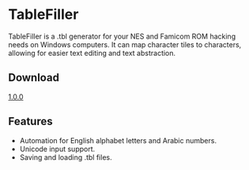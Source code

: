 # TableFiller
TableFiller is a .tbl generator for your NES and Famicom ROM hacking needs on Windows computers. It can map character tiles to characters, allowing for easier text editing and text abstraction.
## Download
[1.0.0](https://github.com/gentlghost/TableFiller/releases/tag/1.0.0)
## Features
- Automation for English alphabet letters and Arabic numbers.
- Unicode input support.
- Saving and loading .tbl files.
